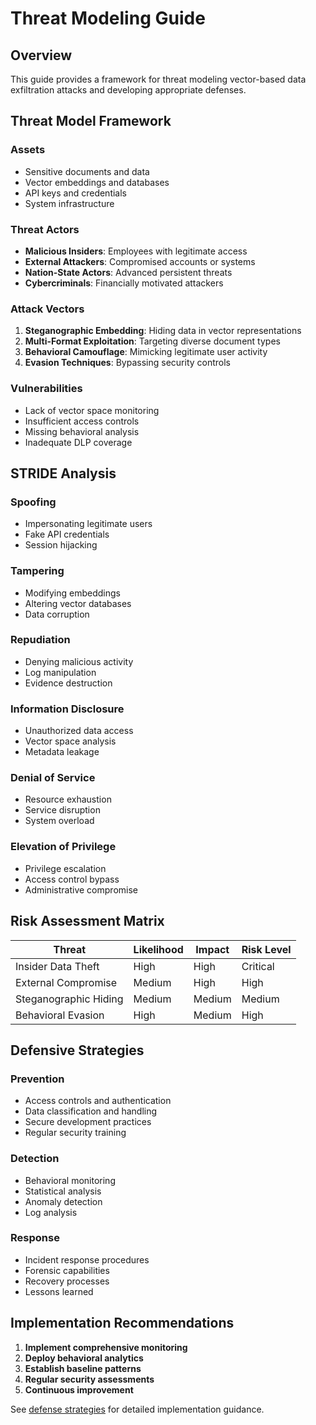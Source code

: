 # Threat Modeling Guide

## Overview

This guide provides a framework for threat modeling vector-based data exfiltration attacks and developing appropriate defenses.

## Threat Model Framework

### Assets
- Sensitive documents and data
- Vector embeddings and databases
- API keys and credentials
- System infrastructure

### Threat Actors
- **Malicious Insiders**: Employees with legitimate access
- **External Attackers**: Compromised accounts or systems
- **Nation-State Actors**: Advanced persistent threats
- **Cybercriminals**: Financially motivated attackers

### Attack Vectors
1. **Steganographic Embedding**: Hiding data in vector representations
2. **Multi-Format Exploitation**: Targeting diverse document types
3. **Behavioral Camouflage**: Mimicking legitimate user activity
4. **Evasion Techniques**: Bypassing security controls

### Vulnerabilities
- Lack of vector space monitoring
- Insufficient access controls
- Missing behavioral analysis
- Inadequate DLP coverage

## STRIDE Analysis

### Spoofing
- Impersonating legitimate users
- Fake API credentials
- Session hijacking

### Tampering
- Modifying embeddings
- Altering vector databases
- Data corruption

### Repudiation
- Denying malicious activity
- Log manipulation
- Evidence destruction

### Information Disclosure
- Unauthorized data access
- Vector space analysis
- Metadata leakage

### Denial of Service
- Resource exhaustion
- Service disruption
- System overload

### Elevation of Privilege
- Privilege escalation
- Access control bypass
- Administrative compromise

## Risk Assessment Matrix

| Threat | Likelihood | Impact | Risk Level |
|--------|------------|--------|------------|
| Insider Data Theft | High | High | Critical |
| External Compromise | Medium | High | High |
| Steganographic Hiding | Medium | Medium | Medium |
| Behavioral Evasion | High | Medium | High |

## Defensive Strategies

### Prevention
- Access controls and authentication
- Data classification and handling
- Secure development practices
- Regular security training

### Detection
- Behavioral monitoring
- Statistical analysis
- Anomaly detection
- Log analysis

### Response
- Incident response procedures
- Forensic capabilities
- Recovery processes
- Lessons learned

## Implementation Recommendations

1. **Implement comprehensive monitoring**
2. **Deploy behavioral analytics**
3. **Establish baseline patterns**
4. **Regular security assessments**
5. **Continuous improvement**

See [defense strategies](../docs/defense_strategies.md) for detailed implementation guidance.